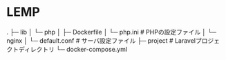 # LEMP

.
├─ lib
│ └─ php
│   ├─ Dockerfile
│   └─ php.ini # PHPの設定ファイル
│ └─ nginx
│   └─ default.conf # サーバ設定ファイル
├─ project # Laravelプロジェクトディレクトリ
└─ docker-compose.yml
